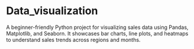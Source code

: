 # Data_visualization
A beginner-friendly Python project for visualizing sales data using Pandas, Matplotlib, and Seaborn. It showcases bar charts, line plots, and heatmaps to understand sales trends across regions and months.
